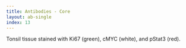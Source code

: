 ```yaml
---
title: Antibodies - Core
layout: ab-single
index: 13
---
```

Tonsil tissue stained with Ki67 (green), cMYC (white), and pStat3 (red).